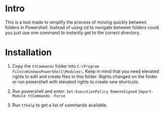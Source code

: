 # Intro
This is a tool made to simplify the process of moving quickly between folders in Powershell. Instead of using cd to navigate between folders could you just use one command to instantly get to the correct directory.

# Installation

1. Copy the ``ttCommands`` folder into ``C:\Program Files\WindowsPowerShell\Modules\``. Keep in mind that you need elevated rights to edit and create files in this folder. Rights changed on the folder or run powershell with elevated rights to create new shortcuts.

2. Run powershell and enter:
``Set-ExecutionPolicy RemoteSigned``
``Import-Module ttCommands -Force``

3. Run ``tthelp`` to get a list of commands available.